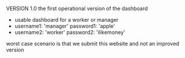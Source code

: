 VERSION 1.0 the first operational version of the dashboard
- usable dashboard for a worker or manager
- username1: 'manager' password1: 'apple'
- username2: 'worker' password2: 'ilikemoney'

worst case scenario is that we submit this website and not an improved version
